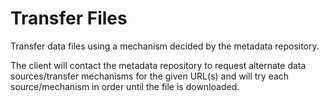 # Transfer Files

Transfer data files using a mechanism decided by the metadata repository.

The client will contact the metadata repository to request alternate data sources/transfer mechanisms for the
given URL(s) and will try each source/mechanism in order until the file is downloaded.
